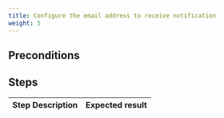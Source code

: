 ```yaml
---
title: Configure the email address to receive notification
weight: 5
---
```


## Preconditions


## Steps
| Step Description | Expected result |
| ----- | ----- |
